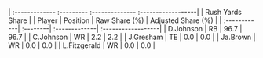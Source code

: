 | :------------- :--------- :-------------- :------------------|
|                       Rush Yards Share                       |
| Player       | Position | Raw Share (%) | Adjusted Share (%) |
| :------------| :--------| :-------------| :------------------|
| D.Johnson    | RB       | 96.7          | 96.7               |
| C.Johnson    | WR       | 2.2           | 2.2                |
| J.Gresham    | TE       | 0.0           | 0.0                |
| Ja.Brown     | WR       | 0.0           | 0.0                |
| L.Fitzgerald | WR       | 0.0           | 0.0                |
